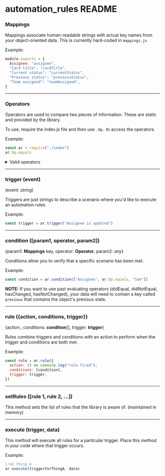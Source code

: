 # automation_rules README

### Mappings

Mappings associate human-readable strings with actual key names from your object-oriented data. This is currently hard-coded in `mappings.js`

Example:

```javascript
module.exports = {
  Assignee: "assignee",
  "Card title": "cardTitle",
  "Current status": "currentStatus",
  "Previous status": "previousStatus",
  "Team assigned": "teamAssigned",
}
```

<hr>

### Operators

Operators are used to compare two pieces of information. These are static and provided by the library.

To use, require the index.js file and then use `.Op.` to access the operators.

Example:

```javascript
const ar = require("./index")
ar.Op.equals
```

<details>
<summary>Valid operators</summary>
<ul>
<li>equals</li>
<li>doesNotEqual</li>
<li>didEqual</li>
<li>didNotEqual</li>
<li>doesInclude</li>
<li>doesNotInclude</li>
<li>hasChanged</li>
<li>hasNotChanged</li>
<li>isGreatherThan</li>
<li>isGreatherThanOrEqualTo</li>
<li>isLessThan</li>
<li>isLessThanOrEqualTo</li>
<li>isFalsy</li>
<li>isTruthy</li>
</ul>
</details>

<hr>

### trigger (event)

(event: _string_)

Triggers are just strings to describe a scenario where you'd like to execute an automation rules.

Example:

```javascript
const trigger = ar.trigger("Assignee is updated")
```

<hr>

### condition ([param1, operator, param2])

{param1: **Mappings** key, operator: **Operator**, param2: _any_}

Conditions allow you to verify that a specific scenario has been met.

Example:

```javascript
const condition = ar.condition(["Assignee", ar.Op.equals, "Sam"])
```

**NOTE:** If you want to use past evaluating operators (didEqual, didNotEqual, hasChanged, hasNotChanged), your data will need to contain a key called `previous` that contains the object's previous state.

<hr>

### rule ({action, conditions, trigger})

{action:, conditions: **condition**[], trigger: **trigger**}

Rules combine triggers and conditions with an action to perform when the trigger and conditions are both met.

Example:

```javascript
const rule = ar.rule({
  action: () => console.log("rule fired"),
  conditions: [condition],
  trigger: trigger,
})
```

<hr>

### setRules ([rule 1, rule 2, ...])

This method sets the list of rules that the library is aware of. (maintained in memory)

<hr>

### execute (trigger, data)

This method will execute all rules for a particular trigger. Place this method in your code where that trigger occurs.

Example:

```javascript
//do thing A
ar.execute(triggerForThingA, data)
```
